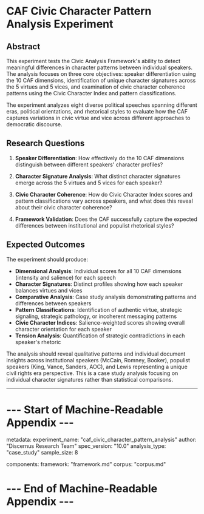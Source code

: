# CAF Civic Character Pattern Analysis Experiment

## Abstract

This experiment tests the Civic Analysis Framework's ability to detect meaningful differences in character patterns between individual speakers. The analysis focuses on three core objectives: speaker differentiation using the 10 CAF dimensions, identification of unique character signatures across the 5 virtues and 5 vices, and examination of civic character coherence patterns using the Civic Character Index and pattern classifications.

The experiment analyzes eight diverse political speeches spanning different eras, political orientations, and rhetorical styles to evaluate how the CAF captures variations in civic virtue and vice across different approaches to democratic discourse.

## Research Questions

1. **Speaker Differentiation**: How effectively do the 10 CAF dimensions distinguish between different speakers' character profiles?

2. **Character Signature Analysis**: What distinct character signatures emerge across the 5 virtues and 5 vices for each speaker?

3. **Civic Character Coherence**: How do Civic Character Index scores and pattern classifications vary across speakers, and what does this reveal about their civic character coherence?

4. **Framework Validation**: Does the CAF successfully capture the expected differences between institutional and populist rhetorical styles?

## Expected Outcomes

The experiment should produce:

- **Dimensional Analysis**: Individual scores for all 10 CAF dimensions (intensity and salience) for each speech
- **Character Signatures**: Distinct profiles showing how each speaker balances virtues and vices
- **Comparative Analysis**: Case study analysis demonstrating patterns and differences between speakers
- **Pattern Classifications**: Identification of authentic virtue, strategic signaling, strategic pathology, or incoherent messaging patterns
- **Civic Character Indices**: Salience-weighted scores showing overall character orientation for each speaker
- **Tension Analysis**: Quantification of strategic contradictions in each speaker's rhetoric

The analysis should reveal qualitative patterns and individual document insights across institutional speakers (McCain, Romney, Booker), populist speakers (King, Vance, Sanders, AOC), and Lewis representing a unique civil rights era perspective. This is a case study analysis focusing on individual character signatures rather than statistical comparisons.

---

# --- Start of Machine-Readable Appendix ---

metadata:
  experiment_name: "caf_civic_character_pattern_analysis"
  author: "Discernus Research Team"
  spec_version: "10.0"
  analysis_type: "case_study"
  sample_size: 8

components:
  framework: "framework.md"
  corpus: "corpus.md"

# --- End of Machine-Readable Appendix --- 